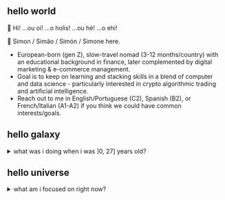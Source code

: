 ## hello world

👋 Hi! ...ou oi! ...o holis! ...ou hé! ...o ehi!

🧬 Simon / Simão / Simón / Simone here.

- European-born (gen Z), slow-travel nomad (3-12 months/country) with an educational background in finance, later complemented by digital marketing & e-commerce management.
- Goal is to keep on learning and stacking skills in a blend of computer and data science - particularly interested in crypto algorithmic trading and artificial intelligence.
- Reach out to me in English/Portuguese (C2), Spanish (B2), or French/Italian (A1-A2) if you think we could have common interests/goals.

## hello galaxy

<details>
   <summary>what was i doing when i was ]0, 27] years old? </summary>

## 0-8 years old 

i don't know much but i know:

- i knew almost all if not all car and bike brands at 2-3 yrs old
- had an independent personality, begging my mum to wander the streets on my own around age 4-5
- used to sell my picturesque (dragons, fire, mythical creatures, etc) paintings at 5-6 years old to my friends' parents
- at 8 when i noticed a larger group of neighbors would buy their groceries at a given time and day of the week, i would press the emergency button in the building's elevator when i saw the first batch returning, so i could charge to help them carry their groceries for a fee

## 9-14 years old

i just wanted to spend my time trying to improve myself doing multiple activities and trying out different ways to make money.

i was in a tricky spot as my grandparents were funding premium education (often top school in the country) for my brother and I, but our single mother didn't have a penny so to speak.

i remember i liked collecting zippo lighters and i needed at least 20€/week just for that.

so that meant my brother and I always felt a bit misplaced there as we'd go to the best school during the day and go to a "bad" neighborhood at night.

so when i wasn't getting in trouble doing stupid stuff with the neighborhood kids or trying to make some money any way i could, i used to play competitive chess, learn advanced maths, and just do lots of logic problems. and of course studying music (piano + music theory) as i was enrolled in a bi-educational system combining music and common core.

ended up winning the state's blitz chess championship under 14 and once travelled to madrid to apply for a mensa membership since the problems i liked to do were harder than typical IQ tests.

## 15-18 years old

changed schools, started an e-commerce clothing reselling business. made some money from that and general reselling and that was the first business i had (vs systematic gigs/questionable one-timers lol).

first decided i was going to do the science coursework in highschool until i was going to be forced to study biology for 2 years - bye bye science course, changed to economics.

finished high school maths with perfect 20/20 grade (weighted average of 3-year course average grade + national exam grade) and it was the only high school subject i knew i liked.

thought about studying mathematics, but i wasn't so keen on going to college so i wanted something that would open some doors in the future and not demand too much of my time.

so because i had a perfect maths score and my high school average was good, i was accepted into the country's most prestigious finance university in the country, which definitely influenced my decision to enroll, as i saw it as an opportunity of dificult access.

in retrospect, without a doubt, i should've decided on computer science/software engineering or maths for my bachelors degree.

## 19-24 years old

the subjects i would naturally enjoy studying were calculus I, II, and linear algebra. also had appreciation for data analysis and probability, statistics for economics, and finance.

while studying linear algebra during my first year i became so absorbed in understanding the deeper meaning of matrices and eigenvalues in advanced linear algebra that i ended up getting to an optimized output vs Gram-Schmidt orthogonalization, a concept we were studing at a superficial level.

after that the adjunct maths professor spent 3 months proving my conclusions as i couldn't do it on my own and offered me a chance to write a paper with him. however, he only got back to me about a year and change later when my focus was already way outside maths. years later though i tried reaching out to him to do it but this time he was the one who was unavailable, but at least i got an excellent reference letter from it which mentions this event.

mid-degree i knew i didn't want to get the usual office job for which the only palpable skill is ending up becoming a pro at excelsheets and office chit chat, therefore i decided to start learning about digital marketing and e-commerce.

so eventually enrolled in a 1-year academy and got a technical professional certificate in digital marketing and e-commerce management.

at this time i was also getting more and more involved in understanding the crypto world, from a technical understanding to general dynamics and how to potentially profit from that inefficient and new industry - this would then gradually pay a lot as i became a bit more comfortable in numerous topics ranging from applied game theory in trading, market microstructure, financial design, systematic futures trading, 2nd and 3rd order derivative events, basic data science, etc.

right after the academy, still in college, got my first more "serious" job after some digital marketing freelancing work which included a part-time digital marketing bootcamp teacher position. so for that first job it was a remote digital marketing manager position in a singaporean VC-funded crypto company tackling web3 data infrastructure.

at this point i realise there is no point in staying in my home country as i was getting paid remotely in crypto, therefore i hire an international tax law consulting firm and decided on an international structure that allowed me the most freedom, and treated me the best as a foreigner.

here my nomad journey began and location independence to me became a relevant topic as with the years going by and my grandmother (who i consider a mother) becoming older, i want to be able to stay with her if need be and not let that be a restricting factor in regards to my career growth and general life objectives and priorities.

at this point i was also trying to get familiar with HTML, programmatic SEO, and other software development topics.

## 25-27 years old (now)

at my then first job i kept on accepting more freelancing work to maximise income, which led me to accept a 2nd job.

i overestimated my capabilities with everything i needed to do, not only related but unrelated to the job, and was released from my 1st job. however, got another right after doing something i liked a lot which was conversion rate optimization. in simple terms, my job was to identify the desired customer actions, analyse data to break down journey components setp-by-setp, test improvements for each, and then re-evaluate the data to verify enhancements.

also landed a fractional CMO position in another VC-funded startup not much later.

this led me to try and learn how to automate certain everyday tasks with python, which was a pivotal moment i will touch on later.

during my travels i ended up meeting many location independent entrepreneurs or simply remote workers, and became very interested in the startup world. found numerous interesting blogs from widely acknowledged venture capitalists and with my crypto and income profits joined a VC syndicate, created an overseas LLC for my investments, ending up becoming a small-time VC investor. at this point i believed i could also potentially guide a company i was investing in on their digital marketing efforts.

i then enrolled in an online program from a a16z-funded VC incubator, but of course lacked the technical software engineering skills to design and implement software from scratch, and as an exceptional late entry, i didn't find a co-founder.

this meant i had to pay for 2 developers to get any returns from the inbubator, and i wanted to dedicate myself to it full time so i resigned my most stable job and only did gigs here and there just to have some "financial discipline", so to speak.

things were great at first. i was minimally known in a twitter subset of the industry the start-up was tackling, got validation in form of payment, service delivery was outsourced, amazing right?

well things took a bad turn. by the 2nd month both my remote developers were gone, i was -10k€ down overall because i hired top developers, and apparently the design wasn't even that great because a 3rd developer looked at it and thought he'd have to build it from scratch.

so here my startup ended, although it was a blue ocean in a very profitable service industry. and i'm one of the main target customers of the hypothetical start-up - someone who is location independent. so as you can see a year later and that idea is still stored somewhere in the back of my mind.

but the material i got from the incubator was extremely practical and spot-on for more beginner founders, so definitely something i will go back to in times of need.

in Q1 2024 my overall returns in crypto and VC at this point were comfortably profitable. my international law structure becomes more complete, looking for countries that fit with it and i began getting interested in international real estate investing - i feel financially safe and locked in some profits.

career-wise, i end up deciding i already possess enough knowledge in the digital marketing space for any regular business and for any potential future personal ventures, that it would be a great complement if i could feel comfortable with practical computer science/software design/programming knowledge. why?

- i may want to build software for my own needs
- i may want to be able to accurately tell the quality of a software engineer or niche developer
- i may need to spin up quick software prototypes and change them on the go depending on customer feedback
- i may want to be able to engage in higher level discussions with an engineering team and make my needs known
- i may want to try and contribute to a revolutionary movement by building connecting infrastructure and get involved in it that way

so that's where i'm at right now, working to become a truly rounded digital professional that has the capacity to successfully build and distribute, if need be.

i understand i probably won't be at the top 10% skillset in almost all areas i will dedicate myself to because in software engineering there's always a group of people that have been programming for 15+ years, or a group of people typically in big tech companies that have been programming since they're 7, or a group of people that choose 1 frontend framework then learned the whole environment around that and that's their everyday job anyways.

however, i know for a fact i'm improving myself and my skills. i'm gathering tools to increase my range of opportunity and the effects are clear - i feel more powerful everyday with the knowledge i implement. i can now build personal tools i couldn't in the past even with the help of top-tier AI coding agents. i can now try and explore data-driven edges in the cryptocurrency markets and building almost fully automated (harder to fully automate and not have any significant discretionary input for desired output prediction. typical arbitrage strats revolve around high frequency trading, which is not my focus) profitable trading strategies.

later this year will decide whether to join the 42 school network, offering a solid (no bootcamp) alternative to a bachelors in software engineering with the benefits that it's peer-to-peer-figure-it-out-by-reading-the-freaking-documentation style and i can change campuses. right now i still have a few reservations about certain details, but seems like a viable option since it's primarily self-directed (excl. structure and evaluation) i could continue the studies independently if necessary.

</details>

## hello universe

<details>
  <summary>what am i focused on right now? </summary>

## Business
## Engineering (Software/Financial)
- algorithmic trading applied in the cryptocurrency industry [personal need]
- computational thinking [general understanding]
- data structures and algorithms [general understanding]
- artificial intelligence and automation [personal need]
## Data Science
- data analysis, ML, and DL applied in the cryptocurrency industry [personal investment portfolio]
## Nation States
- keep abreast of new pod eps to contribute to by building something useful [personal project]
- go to the usual events, maybe even set some events on the usual group platforms, talk to some founders and see what valuable inputs can be extracted [personal project + network gain]
## Geographical Arbitrage
- finish the US CC setup [personal need]
- more xapo alternatives [personal need]

</details>

<!---
simonsedge/simonsedge is a ✨ special ✨ repository because its `README.md` (this file) appears on your GitHub profile.
You can click the Preview link to take a look at your changes.
--->
